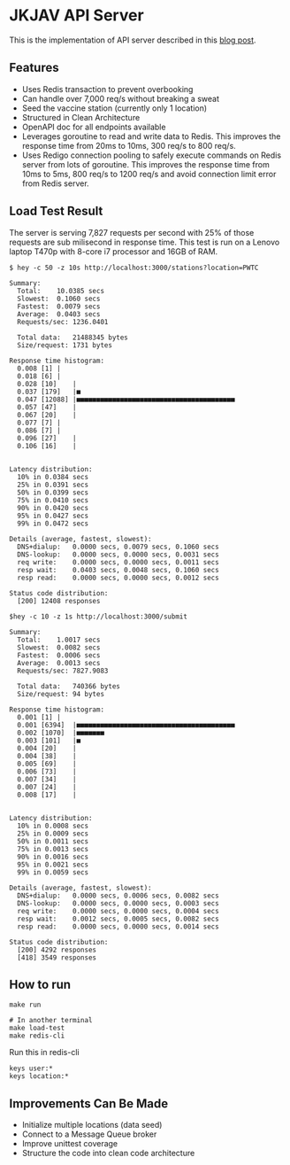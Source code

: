 # JKJAV API Server

This is the implementation of API server described in this [blog post](https://fadhil-blog.dev/blog/how-i-would-built-malaysia-az-site/).

## Features

- Uses Redis transaction to prevent overbooking
- Can handle over 7,000 req/s without breaking a sweat
- Seed the vaccine station (currently only 1 location)
- Structured in Clean Architecture
- OpenAPI doc for all endpoints available
- Leverages goroutine to read and write data to Redis. This improves the response time from 20ms to 10ms, 300 req/s to 800 req/s.
- Uses Redigo connection pooling to safely execute commands on Redis server from lots of goroutine. This improves the response time from 10ms to 5ms, 800 req/s to 1200 req/s and avoid connection limit error from Redis server.

## Load Test Result

The server is serving 7,827 requests per second  with 25% of those requests are sub milisecond in response time. This test is run on a Lenovo laptop T470p with 8-core i7 processor and 16GB of RAM.

```shell
$ hey -c 50 -z 10s http://localhost:3000/stations?location=PWTC

Summary:
  Total:	10.0385 secs
  Slowest:	0.1060 secs
  Fastest:	0.0079 secs
  Average:	0.0403 secs
  Requests/sec:	1236.0401
  
  Total data:	21488345 bytes
  Size/request:	1731 bytes

Response time histogram:
  0.008 [1]	|
  0.018 [6]	|
  0.028 [10]	|
  0.037 [179]	|■
  0.047 [12088]	|■■■■■■■■■■■■■■■■■■■■■■■■■■■■■■■■■■■■■■■■
  0.057 [47]	|
  0.067 [20]	|
  0.077 [7]	|
  0.086 [7]	|
  0.096 [27]	|
  0.106 [16]	|


Latency distribution:
  10% in 0.0384 secs
  25% in 0.0391 secs
  50% in 0.0399 secs
  75% in 0.0410 secs
  90% in 0.0420 secs
  95% in 0.0427 secs
  99% in 0.0472 secs

Details (average, fastest, slowest):
  DNS+dialup:	0.0000 secs, 0.0079 secs, 0.1060 secs
  DNS-lookup:	0.0000 secs, 0.0000 secs, 0.0031 secs
  req write:	0.0000 secs, 0.0000 secs, 0.0011 secs
  resp wait:	0.0403 secs, 0.0048 secs, 0.1060 secs
  resp read:	0.0000 secs, 0.0000 secs, 0.0012 secs

Status code distribution:
  [200]	12408 responses
```


```shell
$hey -c 10 -z 1s http://localhost:3000/submit

Summary:
  Total:	1.0017 secs
  Slowest:	0.0082 secs
  Fastest:	0.0006 secs
  Average:	0.0013 secs
  Requests/sec:	7827.9083
  
  Total data:	740366 bytes
  Size/request:	94 bytes

Response time histogram:
  0.001 [1]	|
  0.001 [6394]	|■■■■■■■■■■■■■■■■■■■■■■■■■■■■■■■■■■■■■■■■
  0.002 [1070]	|■■■■■■■
  0.003 [101]	|■
  0.004 [20]	|
  0.004 [38]	|
  0.005 [69]	|
  0.006 [73]	|
  0.007 [34]	|
  0.007 [24]	|
  0.008 [17]	|


Latency distribution:
  10% in 0.0008 secs
  25% in 0.0009 secs
  50% in 0.0011 secs
  75% in 0.0013 secs
  90% in 0.0016 secs
  95% in 0.0021 secs
  99% in 0.0059 secs

Details (average, fastest, slowest):
  DNS+dialup:	0.0000 secs, 0.0006 secs, 0.0082 secs
  DNS-lookup:	0.0000 secs, 0.0000 secs, 0.0003 secs
  req write:	0.0000 secs, 0.0000 secs, 0.0004 secs
  resp wait:	0.0012 secs, 0.0005 secs, 0.0082 secs
  resp read:	0.0000 secs, 0.0000 secs, 0.0014 secs

Status code distribution:
  [200]	4292 responses
  [418]	3549 responses
```

## How to run

```shell
make run

# In another terminal
make load-test
make redis-cli
```

Run this in redis-cli
```
keys user:*
keys location:*
```

## Improvements Can Be Made

- Initialize multiple locations (data seed)
- Connect to a Message Queue broker
- Improve unittest coverage
- Structure the code into clean code architecture